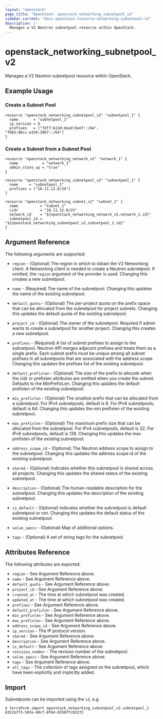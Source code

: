 ```yaml
---
layout: "openstack"
page_title: "OpenStack: openstack_networking_subnetpool_v2"
sidebar_current: "docs-openstack-resource-networking-subnetpool-v2"
description: |-
  Manages a V2 Neutron subnetpool resource within OpenStack.
---
```


# openstack\_networking\_subnetpool_v2

Manages a V2 Neutron subnetpool resource within OpenStack.

## Example Usage

### Create a Subnet Pool

```hcl
resource "openstack_networking_subnetpool_v2" "subnetpool_1" {
  name       = "subnetpool_1"
  ip_version = 6
  prefixes   = ["fdf7:b13d:dead:beef::/64", "fd65:86cc:a334:39b7::/64"]
}
```

### Create a Subnet from a Subnet Pool

```hcl
resource "openstack_networking_network_v2" "network_1" {
  name           = "network_1"
  admin_state_up = "true"
}

resource "openstack_networking_subnetpool_v2" "subnetpool_1" {
  name     = "subnetpool_1"
  prefixes = ["10.11.12.0/24"]
}

resource "openstack_networking_subnet_v2" "subnet_1" {
  name          = "subnet_1"
  cidr          = "10.11.12.0/25"
  network_id    = "${openstack_networking_network_v2.network_1.id}"
  subnetpool_id = "${openstack_networking_subnetpool_v2.subnetpool_1.id}"
}
```

## Argument Reference

The following arguments are supported:

* `region` - (Optional) The region in which to obtain the V2 Networking client.
    A Networking client is needed to create a Neutron subnetpool. If omitted, the
    `region` argument of the provider is used. Changing this creates a new
    subnetpool.

* `name` - (Required) The name of the subnetpool. Changing this updates the name of
    the existing subnetpool.

* `default_quota` - (Optional) The per-project quota on the prefix space that can be
    allocated from the subnetpool for project subnets. Changing this updates the
    default quota of the existing subnetpool.

* `project_id` - (Optional) The owner of the subnetpool. Required if admin wants to
    create a subnetpool for another project. Changing this creates a new subnetpool.

* `prefixes` - (Required) A list of subnet prefixes to assign to the subnetpool.
    Neutron API merges adjacent prefixes and treats them as a single prefix. Each
    subnet prefix must be unique among all subnet prefixes in all subnetpools that
    are associated with the address scope. Changing this updates the prefixes list
    of the existing subnetpool.

* `default_prefixlen` - (Optional) The size of the prefix to allocate when the cidr
    or prefixlen attributes are omitted when you create the subnet. Defaults to the
    MinPrefixLen. Changing this updates the default prefixlen of the existing
    subnetpool.

* `min_prefixlen` - (Optional) The smallest prefix that can be allocated from a
    subnetpool. For IPv4 subnetpools, default is 8. For IPv6 subnetpools, default
    is 64. Changing this updates the min prefixlen of the existing subnetpool.

* `max_prefixlen` - (Optional) The maximum prefix size that can be allocated from
    the subnetpool. For IPv4 subnetpools, default is 32. For IPv6 subnetpools,
    default is 128. Changing this updates the max prefixlen of the existing
    subnetpool.

* `address_scope_id` - (Optional) The Neutron address scope to assign to the
    subnetpool. Changing this updates the address scope id of the existing
    subnetpool.

* `shared` - (Optional) Indicates whether this subnetpool is shared across
    all projects. Changing this updates the shared status of the existing
    subnetpool.

* `description` - (Optional) The human-readable description for the subnetpool.
    Changing this updates the description of the existing subnetpool.

* `is_default` - (Optional) Indicates whether the subnetpool is default
    subnetpool or not. Changing this updates the default status of the existing
    subnetpool.

* `value_specs` - (Optional) Map of additional options.

* `tags` - (Optional) A set of string tags for the subnetpool.

## Attributes Reference

The following attributes are exported:

* `region` - See Argument Reference above.
* `name` - See Argument Reference above.
* `default_quota` - See Argument Reference above.
* `project_id` - See Argument Reference above.
* `created_at` - The time at which subnetpool was created.
* `updated_at` - The time at which subnetpool was created.
* `prefixes` - See Argument Reference above.
* `default_prefixlen` - See Argument Reference above.
* `min_prefixlen` - See Argument Reference above.
* `max_prefixlen` - See Argument Reference above.
* `address_scope_id` - See Argument Reference above.
* `ip_version` - The IP protocol version.
* `shared` - See Argument Reference above.
* `description` - See Argument Reference above.
* `is_default` - See Argument Reference above.
* `revision_number` - The revision number of the subnetpool.
* `value_specs` - See Argument Reference above.
* `tags` - See Argument Reference above.
* `all_tags` - The collection of tags assigned on the subnetpool, which have been
  explicitly and implicitly added.

## Import

Subnetpools can be imported using the `id`, e.g.

```
$ terraform import openstack_networking_subnetpool_v2.subnetpool_1 832cb7f3-59fe-40cf-8f64-8350ffc03272
```
